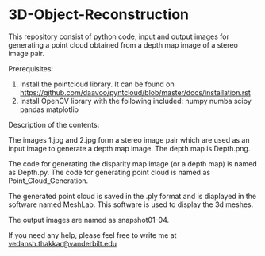 # 3D-Object-Reconstruction
This repository consist of python code, input and output images for generating a point cloud obtained from a depth map image of a stereo image pair. 

Prerequisites:
1. Install the pointcloud library. It can be found on https://github.com/daavoo/pyntcloud/blob/master/docs/installation.rst
2. Install OpenCV library with the following included:
   numpy
   numba
   scipy
   pandas
   matplotlib

Description of the contents:

The images 1.jpg and 2.jpg form a stereo image pair which are used as an input image to generate a depth map image. The depth map is Depth.png.

The code for generating the disparity map image (or a depth map) is named as Depth.py.
The code for generating point cloud is named as Point_Cloud_Generation. 

The generated point cloud is saved in the .ply format and is diaplayed in the software named MeshLab. This software is used to display the 3d meshes.

The output images are named as snapshot01-04.

If you need any help, please feel free to write me at vedansh.thakkar@vanderbilt.edu
